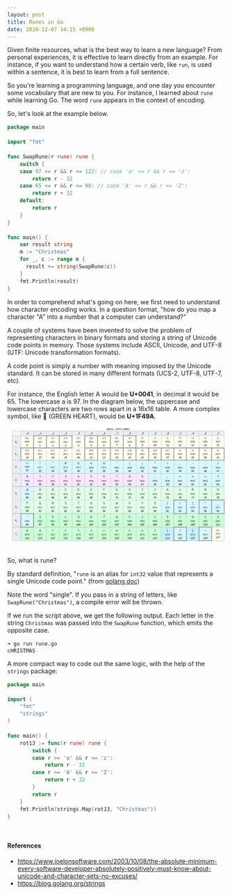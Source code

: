```yaml
---
layout: post
title: Runes in Go
date: 2020-12-07 14:15 +0900
---
```

Given finite resources, what is the best way to learn a new language? From personal experiences, it is effective to learn directly from an example. For instance, if you want to understand how a certain verb, like `run`, is used within a sentence, it is best to learn from a full sentence.  

So you're learning a programming language, and one day you encounter some vocabulary that are new to you. For instance, I learned about `rune` while learning Go. The word `rune` appears in the context of encoding.



So, let's look at the example below.

```go
package main

import "fmt"

func SwapRune(r rune) rune {
    switch {
    case 97 <= r && r <= 122: // case 'a' <= r && r <= 'z':
        return r - 32
    case 65 <= r && r <= 90: // case 'A' <= r && r <= 'Z':
        return r + 32
    default:
        return r
    }
}

func main() {
    var result string
    m := "Christmas"
    for _, c := range m {
      result += string(SwapRune(c))
    }
    fmt.Println(result)
}
```



In order to comprehend what's going on here, we first need to understand how character encoding works. In a question format, "how do you map a character "A" into a number that a computer can understand?"

A couple of systems have been invented to solve the problem of representing characters in binary formats and storing a string of Unicode code points in memory. Those systems include ASCII, Unicode, and UTF-8 (UTF: Unicode transformation formats).

A code point is simply a number with meaning imposed by the Unicode standard. It can be stored in many different formats (UCS-2, UTF-8, UTF-7, etc).

For instance, the English letter A would be **U+0041**, in decimal it would be 65. The lowercase a is 97. In the diagram below, the uppercase and lowercase characters are two rows apart in a 16x16 table. A more complex symbol, like 💚 (GREEN HEART), would be **U+1F49A**. 

![ascii table](/assets/images/ascii.png)


<br>
So, what is rune?

By standard definition, "`rune` is an alias for `int32` value that represents a single Unicode code point." (from [golang doc](https://golang.org/doc/effective_go.html#introduction)) 

Note the word "single". If you pass in a string of letters, like `SwapRune("Christmas")`, a compile error will be thrown. 

If we run the script above, we get the following output. Each letter in the string  `Christmas` was passed into the `SwapRune` function, which emits the opposite case.

```
➜ go run rune.go
cHRISTMAS
```



A more compact way to code out the same logic, with the help of the `strings` package:

```go
package main

import (
	"fmt"
	"strings"
)

func main() {
	rot13 := func(r rune) rune {
		switch {
		case r >= 'a' && r <= 'z':
			return r - 32
		case r >= 'A' && r <= 'Z':
			return r + 32
		}
		return r
	}
	fmt.Println(strings.Map(rot13, "Christmas"))
}
```



<br>

#### References

- https://www.joelonsoftware.com/2003/10/08/the-absolute-minimum-every-software-developer-absolutely-positively-must-know-about-unicode-and-character-sets-no-excuses/
- https://blog.golang.org/strings

